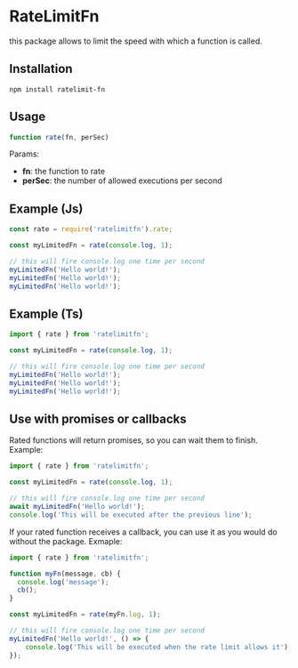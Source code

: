 # RateLimitFn

this package allows to limit the speed with which a function is called.

## Installation

```
npm install ratelimit-fn
```

## Usage 

```javascript
function rate(fn, perSec)
```

Params:
- **fn**: the function to rate
- **perSec**: the number of allowed executions per second

## Example (Js)

```javascript
const rate = require('ratelimitfn').rate;

const myLimitedFn = rate(console.log, 1);

// this will fire console.log one time per second
myLimitedFn('Hello world!');
myLimitedFn('Hello world!');
myLimitedFn('Hello world!');
```

## Example (Ts)

```typescript
import { rate } from 'ratelimitfn';

const myLimitedFn = rate(console.log, 1);

// this will fire console.log one time per second
myLimitedFn('Hello world!');
myLimitedFn('Hello world!');
myLimitedFn('Hello world!');
```

## Use with promises or callbacks

Rated functions will return promises, so you can wait them to finish. Example:

```typescript
import { rate } from 'ratelimitfn';

const myLimitedFn = rate(console.log, 1);

// this will fire console.log one time per second
await myLimitedFn('Hello world!');
console.log('This will be executed after the previous line');
```

If your rated function receives a callback, you can use it as you would do without the package. Exmaple:

```typescript
import { rate } from 'ratelimitfn';

function myFn(message, cb) {
  console.log('message');
  cb();
}

const myLimitedFn = rate(myFn.log, 1);

// this will fire console.log one time per second
myLimitedFn('Hello world!', () => {
    console.log('This will be executed when the rate limit allows it');
});
```
